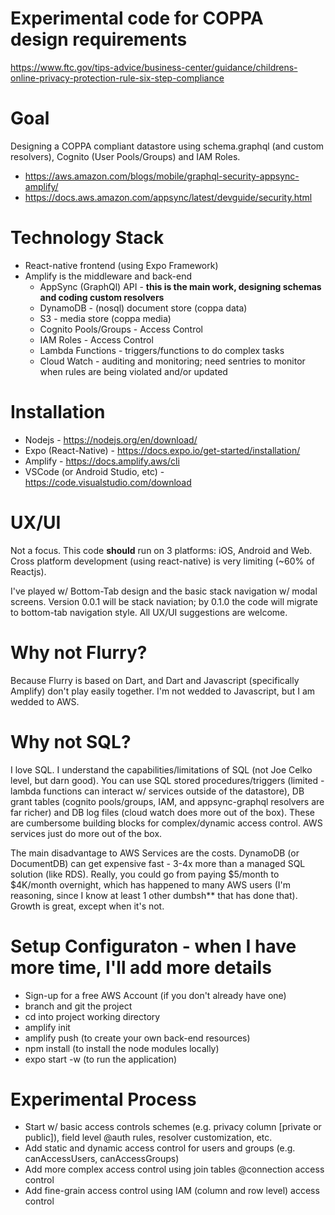 # Experimental code for COPPA design requirements

<https://www.ftc.gov/tips-advice/business-center/guidance/childrens-online-privacy-protection-rule-six-step-compliance>

# Goal

Designing a COPPA compliant datastore using schema.graphql (and custom resolvers), Cognito (User Pools/Groups) and IAM Roles.

* <https://aws.amazon.com/blogs/mobile/graphql-security-appsync-amplify/>
* <https://docs.aws.amazon.com/appsync/latest/devguide/security.html>

# Technology Stack

* React-native frontend (using Expo Framework)
* Amplify is the middleware and back-end
  * AppSync (GraphQl) API - **this is the main work, designing schemas and coding custom resolvers**
  * DynamoDB - (nosql) document store (coppa data)
  * S3 - media store (coppa media)
  * Cognito Pools/Groups - Access Control
  * IAM Roles - Access Control
  * Lambda Functions - triggers/functions to do complex tasks
  * Cloud Watch - auditing and monitoring; need sentries to monitor when rules are being violated and/or updated

# Installation

* Nodejs - <https://nodejs.org/en/download/>
* Expo (React-Native) - <https://docs.expo.io/get-started/installation/>
* Amplify - <https://docs.amplify.aws/cli>
* VSCode (or Android Studio, etc) - <https://code.visualstudio.com/download>

# UX/UI

Not a focus.  This code **should** run on 3 platforms: iOS, Android and Web.  Cross platform development (using react-native) is very limiting (~60% of Reactjs).

I've played w/ Bottom-Tab design and the basic stack navigation w/ modal screens.  Version 0.0.1 will be stack naviation; by 0.1.0 the code will migrate to bottom-tab navigation style.  All UX/UI suggestions are welcome.

# Why not Flurry?

Because Flurry is based on Dart, and Dart and Javascript (specifically Amplify) don't play easily together.  I'm not wedded to Javascript, but I am wedded to AWS.

# Why not SQL?

I love SQL. I understand the capabilities/limitations of SQL (not Joe Celko level, but darn good).  You can use SQL stored procedures/triggers (limited - lambda functions can interact w/ services outside of the datastore), DB grant tables (cognito pools/groups, IAM, and appsync-graphql resolvers are far richer) and DB log files (cloud watch does more out of the box).  These are cumbersome building blocks for complex/dynamic access control.  AWS services just do more out of the box.

The main disadvantage to AWS Services are the costs.  DynamoDB (or DocumentDB) can get expensive fast - 3-4x more than a managed SQL solution (like RDS).  Really, you could go from paying $5/month to $4K/month overnight, which has happened to many AWS users (I'm reasoning, since I know at least 1 other dumbsh** that has done that).  Growth is great, except when it's not.

# Setup Configuraton - when I have more time, I'll add more details

* Sign-up for a free AWS Account (if you don't already have one)
* branch and git the project
* cd into project working directory
* amplify init
* amplify push (to create your own back-end resources)
* npm install (to install the node modules locally)
* expo start -w (to run the application)

# Experimental Process

* Start w/ basic access controls schemes (e.g. privacy column [private or public]), field level @auth rules, resolver customization, etc.
* Add static and dynamic access control for users and groups (e.g. canAccessUsers, canAccessGroups)
* Add more complex access control using join tables @connection access control
* Add fine-grain access control using IAM (column and row level) access control
